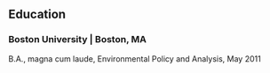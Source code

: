 ## Education	

### Boston University | Boston, MA 

B.A., magna cum laude, Environmental Policy and Analysis, May 2011  

